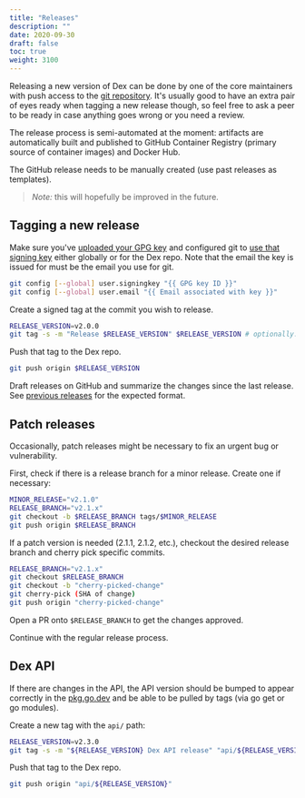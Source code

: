 ```yaml
---
title: "Releases"
description: ""
date: 2020-09-30
draft: false
toc: true
weight: 3100
---
```


Releasing a new version of Dex can be done by one of the core maintainers with push access to the
[git repository](https://github.com/dexidp/dex).
It's usually good to have an extra pair of eyes ready when tagging a new release though,
so feel free to ask a peer to be ready in case anything goes wrong or you need a review.

The release process is semi-automated at the moment: artifacts are automatically built and published to
GitHub Container Registry (primary source of container images) and Docker Hub.

The GitHub release needs to be manually created (use past releases as templates).

> *Note:* this will hopefully be improved in the future.


## Tagging a new release

Make sure you've [uploaded your GPG key](https://github.com/settings/keys) and
configured git to [use that signing key](
https://git-scm.com/book/en/v2/Git-Tools-Signing-Your-Work) either globally or
for the Dex repo. Note that the email the key is issued for must be the email
you use for git.

```bash
git config [--global] user.signingkey "{{ GPG key ID }}"
git config [--global] user.email "{{ Email associated with key }}"
```

Create a signed tag at the commit you wish to release.

```bash
RELEASE_VERSION=v2.0.0
git tag -s -m "Release $RELEASE_VERSION" $RELEASE_VERSION # optionally: commit hash as the last argument
```

Push that tag to the Dex repo.

```bash
git push origin $RELEASE_VERSION
```

Draft releases on GitHub and summarize the changes since the last release.
See [previous releases](https://github.com/dexidp/dex/releases) for the expected format.


## Patch releases

Occasionally, patch releases might be necessary to fix an urgent bug or vulnerability.

First, check if there is a release branch for a minor release. Create one if necessary:

```bash
MINOR_RELEASE="v2.1.0"
RELEASE_BRANCH="v2.1.x"
git checkout -b $RELEASE_BRANCH tags/$MINOR_RELEASE
git push origin $RELEASE_BRANCH
```

If a patch version is needed (2.1.1, 2.1.2, etc.), checkout the desired release branch and cherry pick specific commits.

```bash
RELEASE_BRANCH="v2.1.x"
git checkout $RELEASE_BRANCH
git checkout -b "cherry-picked-change"
git cherry-pick (SHA of change)
git push origin "cherry-picked-change"
```

Open a PR onto `$RELEASE_BRANCH` to get the changes approved.

Continue with the regular release process.

## Dex API

If there are changes in the API, the API version should be bumped to appear correctly in
the [pkg.go.dev](https://pkg.go.dev/github.com/dexidp/dex/api/v2) and be able to
be pulled by tags (via go get or go modules).

Create a new tag with the `api/` path:
```bash
RELEASE_VERSION=v2.3.0
git tag -s -m "${RELEASE_VERSION} Dex API release" "api/${RELEASE_VERSION}"
```

Push that tag to the Dex repo.

```bash
git push origin "api/${RELEASE_VERSION}"
```
